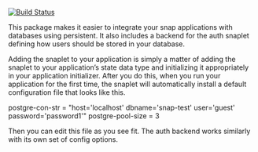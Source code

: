 [![Build Status](https://travis-ci.org/Soostone/snaplet-persistent.svg?branch=master)](https://travis-ci.org/Soostone/snaplet-persistent)

This package makes it easier to integrate your snap applications with databases
using persistent. It also includes a backend for the auth snaplet defining how
users should be stored in your database.

Adding the snaplet to your application is simply a matter of adding the snaplet
to your application’s state data type and initializing it appropriately in your
application initializer. After you do this, when you run your application for
the first time, the snaplet will automatically install a default configuration
file that looks like this.

postgre-con-str = "host='localhost' dbname='snap-test' user='guest' password='password1'"
postgre-pool-size = 3

Then you can edit this file as you see fit. The auth backend works similarly
with its own set of config options.
